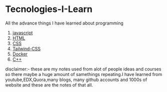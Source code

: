 # Tecnologies-I-Learn
All the advance things I have learned about programming 
01. [javascript](./01-Javascript/)
02. [HTML](./02-HTML/)
03. [CSS](./03-CSS/)
04. [Tailwind-CSS](./04-Tailwind_CSS/)
05. [Docker](./05-Docker)
06. [C++](./06-C++)


disclaimer:- these are my notes used from alot of people ideas and courses so there maybe a huge amount of samethings repeating.I have learned from youtube,EDX,Quora,many blogs, many github accounts and 1000s of website and these are the notes of that all.
